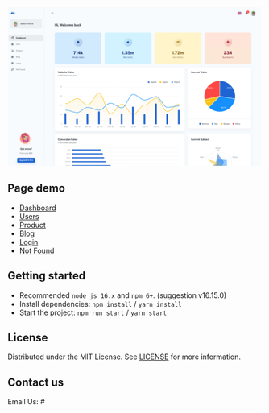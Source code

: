![preview](public/assets/preview.jpg)
## Page demo
- [Dashboard](https://cocphuot.site/dashboard/app)
- [Users](https://cocphuot.site/dashboard/user)
- [Product](https://cocphuot.site/dashboard/products)
- [Blog](https://cocphuot.site/dashboard/blog)
- [Login](https://cocphuot.site/login)
- [Not Found](https://cocphuot.site/404)

## Getting started

- Recommended `node js 16.x` and `npm 6+`. (suggestion v16.15.0)
- Install dependencies: `npm install` / `yarn install`
- Start the project: `npm run start` / `yarn start`

## License

Distributed under the MIT License. See [LICENSE](https://github.com/minimal-ui-kit/minimal.free/blob/main/LICENSE.md) for more information.

## Contact us

Email Us: #
